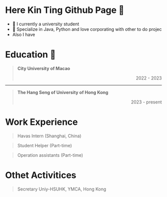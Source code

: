 # Here Kin Ting Github Page 🤗
- 👤 I currently a university student
- 🥷 Specialize in Java, Python and love corporating with other to do projec
- Also I have

# Education 📖
> **City University of Macao** <p align="right">2022 - 2023</p>
>
-----------
> **The Hang Seng of University of Hong Kong** <p align="right">2023 - present</p>

# Work Experience 
> Havas Intern (Shanghai, China)

> Student Helper (Part-time)

> Operation assistants  (Part-time)
  
# Othet Activitices
> Secretary 
> Uniy-HSUHK, YMCA, Hong Kong
